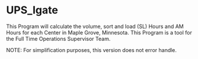 # UPS_Igate


This Program will calculate the volume, sort and load (SL) Hours and AM Hours for each Center in Maple Grove, Minnesota.
This Program is a tool for the Full Time Operations Supervisor Team.


NOTE: For simplification purposes, this version does not error handle. 
